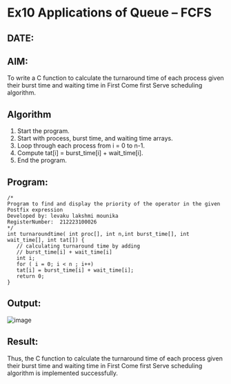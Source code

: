 # Ex10 Applications of Queue – FCFS
## DATE:
## AIM:
To write a C function to calculate the turnaround time of each process given their burst time and waiting time in First Come first Serve scheduling algorithm.
## Algorithm
1. Start the program.
2. Start with process, burst time, and waiting time arrays.
3. Loop through each process from i = 0 to n-1.
4. Compute tat[i] = burst_time[i] + wait_time[i]. 
5. End the program.

## Program:
```
/*
Program to find and display the priority of the operator in the given Postfix expression
Developed by: levaku lakshmi mounika
RegisterNumber:  212223100026
*/
int turnaroundtime( int proc[], int n,int burst_time[], int wait_time[], int tat[]) { 
   // calculating turnaround time by adding 
   // burst_time[i] + wait_time[i] 
   int i; 
   for ( i = 0; i < n ; i++) 
   tat[i] = burst_time[i] + wait_time[i]; 
   return 0; 
} 
```

## Output:

![image](https://github.com/user-attachments/assets/dfe02c31-9485-4326-ac86-857b617a37b1)


## Result:
Thus, the C function to calculate the turnaround time of each process given their burst time and waiting time in First Come first Serve scheduling algorithm is implemented successfully.
